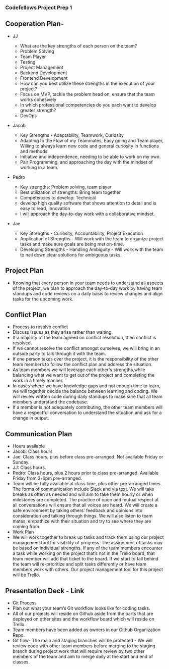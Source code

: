 ### Codefellows Project Prep 1

## Cooperation Plan-

- JJ
    - What are the key strengths of each person on the team?
    - Problem Solving
    - Team Player
    - Testing
    - Project Management
    - Backend Development
    - Frontend Development
    - How can you best utilize these strengths in the execution of your project?
    - Focus on MVP, tackle the problem head on, ensure that the team works cohesively
    - In which professional competencies do you each want to develop greater strength?
    - DevOps
    
- Jacob
    - Key Strengths - Adaptability, Teamwork, Curiosity
    - Adapting to the Flow of my Teammates, Easy going and Team player, Willing to always learn new code and general curiosity in functions and methods.
    - Initiative and independence, needing to be able to work on my own.
    - Pair Programming, and approaching the day with the mindset of working in a team.
- Pedro
    - Key strengths: Problem solving, team player
    - Best utilization of strengths: Bring team together
    - Competencies to develop: Technical
    - develop high quality software that shows attention to detail and is easy to read, Innovation
    - I will approach the day-to-day work with a collaborative mindset.
- Jae
    - Key Strengths - Curiosity, Accountability, Project Execution
    - Application of Strengths - Will work with the team to organize project tasks and make sure goals are being met on-time. 
    - Developing Strengths - Handling Ambiguity - Will work with the team to nail down clear solutions for ambiguous tasks.

## Project Plan
- Knowing that every person in your team needs to understand all aspects of the project, we plan to approach the day-to-day work by having team standups and code reviews on a daily basis to review changes and align tasks for the upcoming work.

## Conflict Plan
- Process to resolve conflict
- Discuss issues as they arise rather than waiting.
- If a majority of the team agreed on conflict resolution, then conflict is resolved.
- If we cannot resolve the conflict amongst ourselves, we will bring in an outside party to talk through it with the team.
- If one person takes over the project, it is the responsibility of the other team members to follow the conflict plan and address the situation.
- As team members we will leverage each other's strengths,while balancing what we want to get out of the project and completing the work in a timely manner.
- In cases where we have knowledge gaps and not enough time to learn, we will together decide the balance between learning and coding. We will review written code during daily standups to make sure that all team members understand the codebase.
- If a member is not adequately contributing, the other team members will have a respectful conversation to understand the situation and ask for a change in output.

## Communication Plan
- Hours available
- Jacob: Class hours
- Jae: Class hours, plus before class pre-arranged. Not available Friday or Sunday. 
- JJ: Class hours.
- Pedro: Class hours, plus 2 hours prior to class pre-arranged. Available Friday from 3-6pm pre-arranged.
- Team will be fully available at class time, plus other pre-arranged times. The forms of communication include Slack and via text. We will take breaks as often as needed and will aim to take them hourly or when milestones are completed. The practice of open and mutual respect at all conversations will ensure that all voices are heard. We will create a safe environment by taking others' feedback and opinions into consideration and talking through things. We will also listen to team mates, empathize with their situation and try to see where they are coming from.
- Work Plan
- We will work together to break up tasks and track them using our project management tool for visibility of progress. The assignment of tasks may be based on individual strengths. If any of the team members encounter a task while working on the project that’s not in the Trello board, that team member will add that ticket to the board. If we start to fall behind the team will re-prioritize and split tasks differently or have team members work with others. Our project management tool for this project will be Trello.
 
## Presentation Deck - Link
 - Git Process
 - Plan out what your team’s Git workflow looks like for coding tasks.
 - All of our projects will reside on Github aside from the parts that are deployed on other sites and the workflow board which will reside on Trello.
 - Team members have been added as owners in our Github Organization Repo.
 - Git flow- The main and staging branches will be protected - We will review code with other team members before merging to the staging branch during project work that will require review by two other members of the team and aim to merge daily at the start and end of classes.
